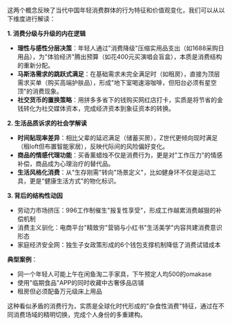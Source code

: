 这两个概念反映了当代中国年轻消费群体的行为特征和价值观变化，我们可以从以下维度进行解读：

**1. 消费分级与升级的内在逻辑**
- **理性与感性分层决策**：年轻人通过"消费降级"压缩实用品支出（如1688采购日用品），为"体验经济"腾出预算（如花400元买演唱会盲盒），本质是消费结构的重新分配。
- **马斯洛需求的跳跃式满足**：在基础需求未完全满足时（如租房），直接为顶层需求买单（购买高端护肤品），形成"地下室喝速溶咖啡，但阳台必须有星空顶"的消费现象。
- **社交货币的置换策略**：用拼多多省下的钱购买网红店打卡，实质是将节省的金钱转化为社交媒体资本，完成经济资本到象征资本的转换。

**2. 生活品质诉求的社会学解读**
- **时间贴现率差异**：相比父辈的延迟满足（储蓄买房），Z世代更倾向现时满足（租loft但布置智能家居），反映代际间的风险偏好变化。
- **商品的情感代理功能**：买香薰蜡烛不仅是消费行为，更是对"工作压力"的情感补偿，商品成为心理治疗的替代品。
- **生活风格化消费**：从"生存刚需"转向"场景定义"，比如健身环不仅是运动工具，更是"健康生活方式"的物化标识。

**3. 背后的结构性动因**
- 劳动力市场挤压：996工作制催生"报复性享受"，形成工作越累消费越狠的补偿机制
- 消费主义驯化：电商平台"精致穷"营销与小红书"生活美学"内容共建消费意识形态
- 家庭经济安全网：独生子女政策形成的6个钱包支撑机制降低了消费试错成本

**典型案例**：
- 同一个年轻人可能上午在闲鱼淘二手家具，下午预定人均500的omakase
- 使用"临期食品"APP的同时收藏中古奢侈品店铺
- 租房但必须配备万元级床上用品

这种看似矛盾的消费行为，实质是全球化时代形成的"杂食性消费"特征，通过在不同消费场域的精明切换，完成个人身份的多重建构。